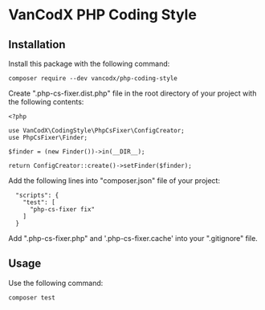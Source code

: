 VanCodX PHP Coding Style
========================

Installation
------------

Install this package with the following command:

```
composer require --dev vancodx/php-coding-style
```

Create ".php-cs-fixer.dist.php" file in the root directory of your project with the following contents:

```
<?php

use VanCodX\CodingStyle\PhpCsFixer\ConfigCreator;
use PhpCsFixer\Finder;

$finder = (new Finder())->in(__DIR__);

return ConfigCreator::create()->setFinder($finder);
```

Add the following lines into "composer.json" file of your project:

```
  "scripts": {
    "test": [
      "php-cs-fixer fix"
    ]
  }
```

Add ".php-cs-fixer.php" and '.php-cs-fixer.cache' into your ".gitignore" file.

Usage
-----

Use the following command:

```
composer test
```
